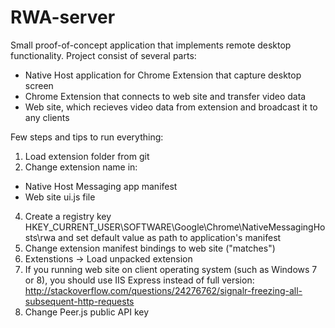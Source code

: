 # RWA-server
Small proof-of-concept application that implements remote desktop functionality.
Project consist of several parts:
- Native Host application for Chrome Extension that capture desktop screen
- Chrome Extension that connects to web site and transfer video data
- Web site, which recieves video data from extension and broadcast it to any clients 

Few steps and tips to run everything:
1. Load extension folder from git
2. Change extension name in: 
- Native Host Messaging app manifest
- Web site ui.js file
4. Create a registry key HKEY_CURRENT_USER\SOFTWARE\Google\Chrome\NativeMessagingHosts\rwa and set default value as path to application's manifest
4. Change extension manifest bindings to web site ("matches")
5. Extenstions -> Load unpacked extension
6. If you running web site on client operating system (such as Windows 7 or 8), you should use IIS Express instead of full version: http://stackoverflow.com/questions/24276762/signalr-freezing-all-subsequent-http-requests
7. Change Peer.js public API key 
